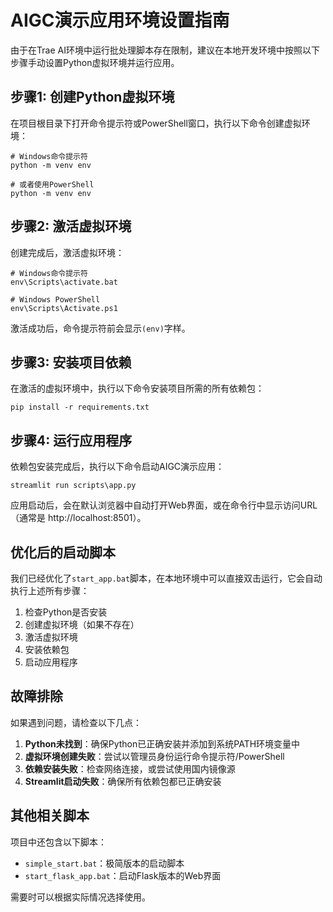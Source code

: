 # AIGC演示应用环境设置指南

由于在Trae AI环境中运行批处理脚本存在限制，建议在本地开发环境中按照以下步骤手动设置Python虚拟环境并运行应用。

## 步骤1: 创建Python虚拟环境

在项目根目录下打开命令提示符或PowerShell窗口，执行以下命令创建虚拟环境：

```batch
# Windows命令提示符
python -m venv env

# 或者使用PowerShell
python -m venv env
```

## 步骤2: 激活虚拟环境

创建完成后，激活虚拟环境：

```batch
# Windows命令提示符
env\Scripts\activate.bat

# Windows PowerShell
env\Scripts\Activate.ps1
```

激活成功后，命令提示符前会显示`(env)`字样。

## 步骤3: 安装项目依赖

在激活的虚拟环境中，执行以下命令安装项目所需的所有依赖包：

```batch
pip install -r requirements.txt
```

## 步骤4: 运行应用程序

依赖包安装完成后，执行以下命令启动AIGC演示应用：

```batch
streamlit run scripts\app.py
```

应用启动后，会在默认浏览器中自动打开Web界面，或在命令行中显示访问URL（通常是 http://localhost:8501）。

## 优化后的启动脚本

我们已经优化了`start_app.bat`脚本，在本地环境中可以直接双击运行，它会自动执行上述所有步骤：

1. 检查Python是否安装
2. 创建虚拟环境（如果不存在）
3. 激活虚拟环境
4. 安装依赖包
5. 启动应用程序

## 故障排除

如果遇到问题，请检查以下几点：

1. **Python未找到**：确保Python已正确安装并添加到系统PATH环境变量中
2. **虚拟环境创建失败**：尝试以管理员身份运行命令提示符/PowerShell
3. **依赖安装失败**：检查网络连接，或尝试使用国内镜像源
4. **Streamlit启动失败**：确保所有依赖包都已正确安装

## 其他相关脚本

项目中还包含以下脚本：

- `simple_start.bat`：极简版本的启动脚本
- `start_flask_app.bat`：启动Flask版本的Web界面

需要时可以根据实际情况选择使用。